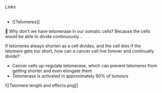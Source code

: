 ###### Links
- [[Telomeres]]

 Why don’t we have telomerase in our somatic cells?
Because the cells would be able to divide continuously…

If telomeres always shorten as a cell divides, and the cell dies if the telomere gets too short, how can a cancer cell live forever and continually divide?
- Cancer cells up-regulate telomerase, which can prevent telomeres from getting shorter and even elongate them
- Telomerase is activated in approximately 90% of tumours

![[Telomere length and effects.png]]
